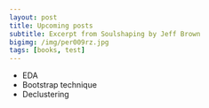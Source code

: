 ```yaml
---
layout: post
title: Upcoming posts
subtitle: Excerpt from Soulshaping by Jeff Brown
bigimg: /img/per009rz.jpg
tags: [books, test]
---
```


- EDA
- Bootstrap technique
- Declustering
